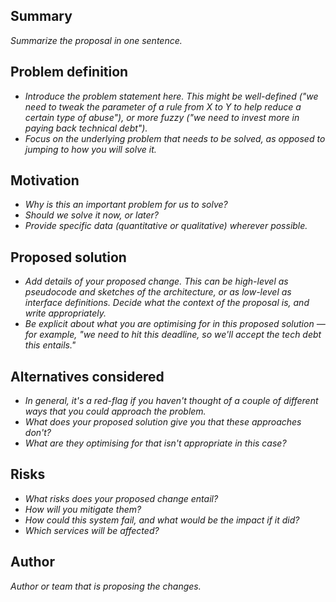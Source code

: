 <!-- Please set the title of the issue as "xxx Proposal" (e.g. "Analytics pipeline Proposal") and answer the following questions about the change you're proposing. -->
## Summary
_Summarize the proposal in one sentence._
## Problem definition
- _Introduce the problem statement here. This might be well-defined ("we need to tweak the parameter of a rule from X to Y to help reduce a certain type of abuse"), or more fuzzy ("we need to invest more in paying back technical debt")._
- _Focus on the underlying problem that needs to be solved, as opposed to jumping to how you will solve it._
## Motivation
- _Why is this an important problem for us to solve?_
- _Should we solve it now, or later?_
- _Provide specific data (quantitative or qualitative) wherever possible._
## Proposed solution
- _Add details of your proposed change. This can be high-level as pseudocode and sketches of the architecture, or as low-level as interface definitions. Decide what the context of the proposal is, and write appropriately._
- _Be explicit about what you are optimising for in this proposed solution — for example, "we need to hit this deadline, so we'll accept the tech debt this entails."_
## Alternatives considered
- _In general, it's a red-flag if you haven't thought of a couple of different ways that you could approach the problem._
- _What does your proposed solution give you that these approaches don't?_
- _What are they optimising for that isn't appropriate in this case?_
## Risks
- _What risks does your proposed change entail?_
- _How will you mitigate them?_
- _How could this system fail, and what would be the impact if it did?_
- _Which services will be affected?_
## Author
_Author or team that is proposing the changes._